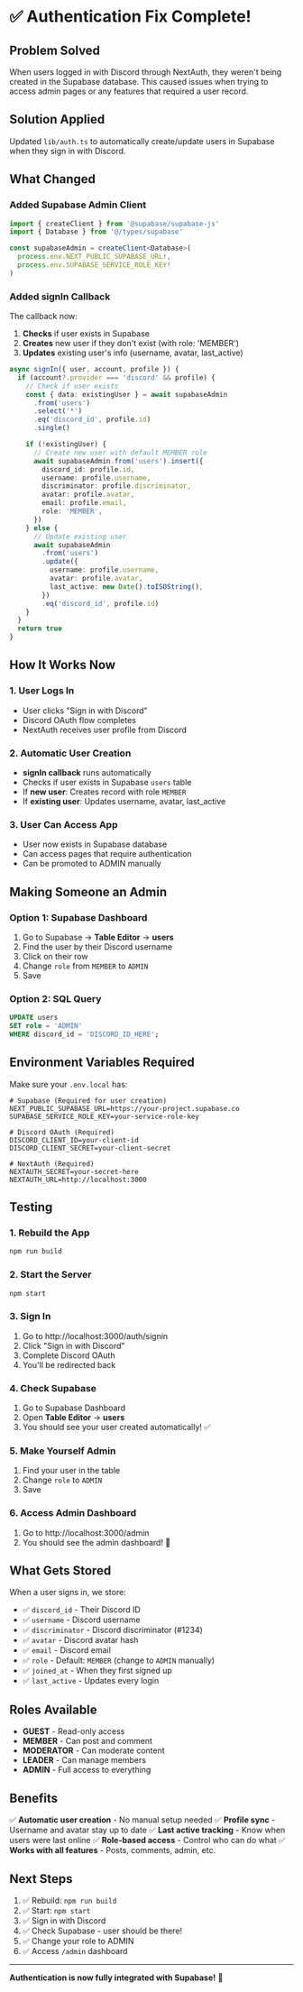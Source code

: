 # ✅ Authentication Fix Complete!

## Problem Solved

When users logged in with Discord through NextAuth, they weren't being created in the Supabase database. This caused issues when trying to access admin pages or any features that required a user record.

## Solution Applied

Updated `lib/auth.ts` to automatically create/update users in Supabase when they sign in with Discord.

## What Changed

### Added Supabase Admin Client
```typescript
import { createClient } from '@supabase/supabase-js'
import { Database } from '@/types/supabase'

const supabaseAdmin = createClient<Database>(
  process.env.NEXT_PUBLIC_SUPABASE_URL!,
  process.env.SUPABASE_SERVICE_ROLE_KEY!
)
```

### Added signIn Callback
The callback now:
1. **Checks** if user exists in Supabase
2. **Creates** new user if they don't exist (with role: 'MEMBER')
3. **Updates** existing user's info (username, avatar, last_active)

```typescript
async signIn({ user, account, profile }) {
  if (account?.provider === 'discord' && profile) {
    // Check if user exists
    const { data: existingUser } = await supabaseAdmin
      .from('users')
      .select('*')
      .eq('discord_id', profile.id)
      .single()

    if (!existingUser) {
      // Create new user with default MEMBER role
      await supabaseAdmin.from('users').insert({
        discord_id: profile.id,
        username: profile.username,
        discriminator: profile.discriminator,
        avatar: profile.avatar,
        email: profile.email,
        role: 'MEMBER',
      })
    } else {
      // Update existing user
      await supabaseAdmin
        .from('users')
        .update({
          username: profile.username,
          avatar: profile.avatar,
          last_active: new Date().toISOString(),
        })
        .eq('discord_id', profile.id)
    }
  }
  return true
}
```

## How It Works Now

### 1. User Logs In
- User clicks "Sign in with Discord"
- Discord OAuth flow completes
- NextAuth receives user profile from Discord

### 2. Automatic User Creation
- **signIn callback** runs automatically
- Checks if user exists in Supabase `users` table
- If **new user**: Creates record with role `MEMBER`
- If **existing user**: Updates username, avatar, last_active

### 3. User Can Access App
- User now exists in Supabase database
- Can access pages that require authentication
- Can be promoted to ADMIN manually

## Making Someone an Admin

### Option 1: Supabase Dashboard
1. Go to Supabase → **Table Editor** → **users**
2. Find the user by their Discord username
3. Click on their row
4. Change `role` from `MEMBER` to `ADMIN`
5. Save

### Option 2: SQL Query
```sql
UPDATE users 
SET role = 'ADMIN' 
WHERE discord_id = 'DISCORD_ID_HERE';
```

## Environment Variables Required

Make sure your `.env.local` has:

```env
# Supabase (Required for user creation)
NEXT_PUBLIC_SUPABASE_URL=https://your-project.supabase.co
SUPABASE_SERVICE_ROLE_KEY=your-service-role-key

# Discord OAuth (Required)
DISCORD_CLIENT_ID=your-client-id
DISCORD_CLIENT_SECRET=your-client-secret

# NextAuth (Required)
NEXTAUTH_SECRET=your-secret-here
NEXTAUTH_URL=http://localhost:3000
```

## Testing

### 1. Rebuild the App
```bash
npm run build
```

### 2. Start the Server
```bash
npm start
```

### 3. Sign In
1. Go to http://localhost:3000/auth/signin
2. Click "Sign in with Discord"
3. Complete Discord OAuth
4. You'll be redirected back

### 4. Check Supabase
1. Go to Supabase Dashboard
2. Open **Table Editor** → **users**
3. You should see your user created automatically! ✅

### 5. Make Yourself Admin
1. Find your user in the table
2. Change `role` to `ADMIN`
3. Save

### 6. Access Admin Dashboard
1. Go to http://localhost:3000/admin
2. You should see the admin dashboard! 🎉

## What Gets Stored

When a user signs in, we store:
- ✅ `discord_id` - Their Discord ID
- ✅ `username` - Discord username
- ✅ `discriminator` - Discord discriminator (#1234)
- ✅ `avatar` - Discord avatar hash
- ✅ `email` - Discord email
- ✅ `role` - Default: `MEMBER` (change to `ADMIN` manually)
- ✅ `joined_at` - When they first signed up
- ✅ `last_active` - Updates every login

## Roles Available

- **GUEST** - Read-only access
- **MEMBER** - Can post and comment
- **MODERATOR** - Can moderate content
- **LEADER** - Can manage members
- **ADMIN** - Full access to everything

## Benefits

✅ **Automatic user creation** - No manual setup needed
✅ **Profile sync** - Username and avatar stay up to date
✅ **Last active tracking** - Know when users were last online
✅ **Role-based access** - Control who can do what
✅ **Works with all features** - Posts, comments, admin, etc.

## Next Steps

1. ✅ Rebuild: `npm run build`
2. ✅ Start: `npm start`
3. ✅ Sign in with Discord
4. ✅ Check Supabase - user should be there!
5. ✅ Change your role to ADMIN
6. ✅ Access `/admin` dashboard

---

**Authentication is now fully integrated with Supabase!** 🎉
